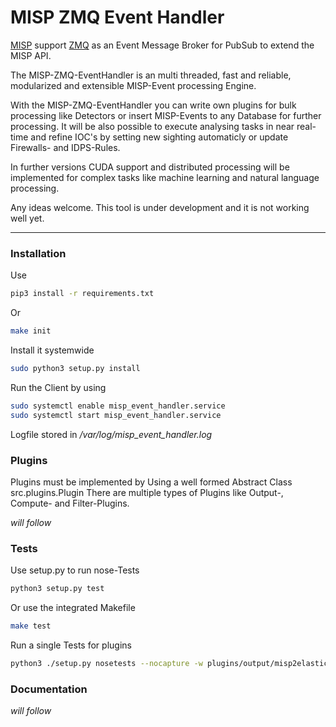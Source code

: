 MISP ZMQ Event Handler
========================

[MISP](https://github.com/MISP/MISP) support [ZMQ](http://zguide.zeromq.org/) as an Event Message Broker for PubSub to extend the MISP API.

The MISP-ZMQ-EventHandler is an multi threaded, fast and reliable, modularized and extensible MISP-Event processing Engine. 

With the MISP-ZMQ-EventHandler you can write own plugins for bulk processing like Detectors or insert MISP-Events to any Database for further processing. It will be also possible to execute analysing tasks in near real-time and refine IOC's by setting new sighting automaticly or update Firewalls- and IDPS-Rules.

In further versions CUDA support and distributed processing will be implemented for complex tasks like machine learning and natural language processing. 

Any ideas welcome. This tool is under development and it is not working well yet.

---------------

### Installation

Use

```bash
pip3 install -r requirements.txt
```

Or 

```bash
make init
```

Install it systemwide

```bash
sudo python3 setup.py install
```

Run the Client by using

```bash
sudo systemctl enable misp_event_handler.service
sudo systemctl start misp_event_handler.service
```

Logfile stored in */var/log/misp_event_handler.log*

### Plugins

Plugins must be implemented by Using a well formed Abstract Class src.plugins.Plugin
There are multiple types of Plugins like Output-, Compute- and Filter-Plugins.

*will follow*

### Tests

Use setup.py to run nose-Tests

```bash
python3 setup.py test
```

Or use the integrated Makefile

```bash
make test
```

Run a single Tests for plugins
```bash
python3 ./setup.py nosetests --nocapture -w plugins/output/misp2elastic/tests/misp2elastic_test.py
```

### Documentation

*will follow*
